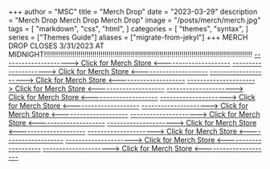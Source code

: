 +++
author = "MSC"
title = "Merch Drop"
date = "2023-03-29"
description = "Merch Drop Merch Drop Merch Drop"
image = "/posts/merch/merch.jpg"
tags = [
    "markdown",
    "css",
    "html",
]
categories = [
    "themes",
    "syntax",
]
series = ["Themes Guide"]
aliases = ["migrate-from-jekyl"]
+++
MERCH DROP CLOSES 3/31/2023 AT MIDNIGHT!!!!!!!!!!!!!!!!!!!!!!!!!!!!!!!!!!!!!!!!!!!!!!!!!!!!!!!!!!!!!!!!!!!!!!!!!!!!!!!!!!!!!!!!!!!!!!!!!!!!!!!
[---------------------> Click for Merch Store <---------------------](https://pogo.undergroundshirts.com/collections/michigan-snowboard-club) 
[---------------------> Click for Merch Store <---------------------](https://pogo.undergroundshirts.com/collections/michigan-snowboard-club) 
[---------------------> Click for Merch Store <---------------------](https://pogo.undergroundshirts.com/collections/michigan-snowboard-club) 
[---------------------> Click for Merch Store <---------------------](https://pogo.undergroundshirts.com/collections/michigan-snowboard-club) 
[---------------------> Click for Merch Store <---------------------](https://pogo.undergroundshirts.com/collections/michigan-snowboard-club) 
[---------------------> Click for Merch Store <---------------------](https://pogo.undergroundshirts.com/collections/michigan-snowboard-club) 
[---------------------> Click for Merch Store <---------------------](https://pogo.undergroundshirts.com/collections/michigan-snowboard-club) 
[---------------------> Click for Merch Store <---------------------](https://pogo.undergroundshirts.com/collections/michigan-snowboard-club) 
[---------------------> Click for Merch Store <---------------------](https://pogo.undergroundshirts.com/collections/michigan-snowboard-club) 
[---------------------> Click for Merch Store <---------------------](https://pogo.undergroundshirts.com/collections/michigan-snowboard-club) 
[---------------------> Click for Merch Store <---------------------](https://pogo.undergroundshirts.com/collections/michigan-snowboard-club) 
[---------------------> Click for Merch Store <---------------------](https://pogo.undergroundshirts.com/collections/michigan-snowboard-club) 